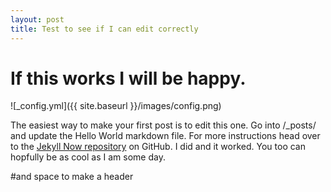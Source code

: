 ```yaml
---
layout: post
title: Test to see if I can edit correctly
---
```


# If this works I will be happy.

![_config.yml]({{ site.baseurl }}/images/config.png)

The easiest way to make your first post is to edit this one. Go into /_posts/ and update the Hello World markdown file. For more instructions head over to the [Jekyll Now repository](https://github.com/barryclark/jekyll-now) on GitHub. I did and it worked. You too can hopfully be as cool as I am some day.

#and space to make a header
